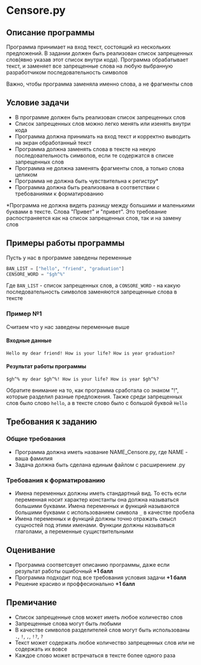 # Censore.py

## Описание программы

Программа принимает на вход текст, состоящий из нескольких предложений. В задании должен быть реализован список запрещенных слов(явно указав этот список внутри кода). Программа обрабатывает текст, и заменяет все запрещенные слова на любую выбранную разработчиком последовательность символов

Важно, чтобы программа заменяла именно слова, а не фрагменты слов

## Условие задачи

- В программе должен быть реализован список запрещенных слов
- Список запрещенных слов можно легко менять или изенять внутри кода
- Программа должна принимать на вход текст и корректно выводить на экран обработанный текст
- Программа должна заменять слова в тексте на некую последовательность символов, если те содержатся в списке запрещенных слов
- Программа не должна заменять фрагменты слов, а только слова целиком
- Программа не должна быть чувствительна к регистру\*
- Программа должна быть реализована в соответствии с требованиями к форматированию

\*Программа не должна видеть разницу между большими и маленькими буквами в тексте. Слова "Привет" и "привет". Это требование распостраняется как на список запрещенных слов, так и на замену слов

## Примеры работы программы

Пусть у нас в программе заведены переменные

```Python
BAN_LIST = ["hello", "friend", "graduation"]
CENSORE_WORD = "$gh^%"
```

Где `BAN_LIST` - список запрещенных слов, а `CONSORE_WORD` - на какую последовательность символов заменяются запрещенные слова в тексте

### Пример №1

Считаем что у нас заведены переменные выше

#### Входные данные

```
Hello my dear friend! How is your life? How is year graduation?
```

#### Результат работы программы

```
$gh^% my dear $gh^%! How is your life? How is year $gh^%?
```

Обратите внимание на то, как программа сработала со знаком "!", которые разделил разные предложения. Также среди запрещенных слов было слово `hello`, а в тексте слово было с большой буквой `Hello`

## Требования к заданию

### Общие требования

- Программа должна иметь название NAME_Censore.py, где NAME - ваша фамилия
- Задача должна быть сделана единым файлом с расширением .py 

### Требования к форматированию

- Имена переменных должны иметь стандартный вид. То есть если переменная носит характер константы она должна называться большими буквами. Имена переменных и функций называются большими буквами с использованием символа `_` в качестве пробела
- Имена переменных и функций должны точно отражать смысл сущностей под этими именами. Функции должны называться глаголами, а переменные сущиствительными

## Оценивание

- Программа соответсвует описанию программы, даже если результат работы ошибочный __+1 балл__
- Программа подходит под все требования условия задачи __+1 балл__
- Решение красиво и проффесионально __+1 балл__

## Премичание 

- Список запрещенные слов может иметь любое количество слов
- Запрещенные слова могут быть любыми
- В качестве символов разделителей слов могут быть использованы `.`, `!`, `,`, `!?`, `?`
- Текст может содержать любое количество запрещенных слов или не содержать их вовсе
- Каждое слово может встречаться в тексте более одного раза
